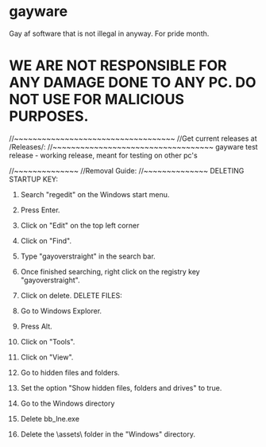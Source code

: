 # gayware
Gay af software that is not illegal in anyway. For pride month.

# WE ARE NOT RESPONSIBLE FOR ANY DAMAGE DONE TO ANY PC. DO NOT USE FOR MALICIOUS PURPOSES.

//~~~~~~~~~~~~~~~~~~~~~~~~~~~~~~~~~~~
//Get current releases at /Releases/:
//~~~~~~~~~~~~~~~~~~~~~~~~~~~~~~~~~~~
gayware test release - working release, meant for testing on other pc's


//~~~~~~~~~~~~~~
//Removal Guide:
//~~~~~~~~~~~~~~
DELETING STARTUP KEY:
  1. Search "regedit" on the Windows start menu.
  2. Press Enter.
  3. Click on "Edit" on the top left corner
  4. Click on "Find".
  5. Type "gayoverstraight" in the search bar.
  6. Once finished searching, right click on the registry key "gayoverstraight".
  7. Click on delete.
DELETE FILES:
  1. Go to Windows Explorer.
  2. Press Alt.
  3. Click on "Tools".
  4. Click on "View".
  5. Go to hidden files and folders.
  6. Set the option "Show hidden files, folders and drives" to true.
  
  7. Go to the Windows directory
  8. Delete bb_lne.exe
  9. Delete the \assets\ folder in the "Windows" directory.
  
